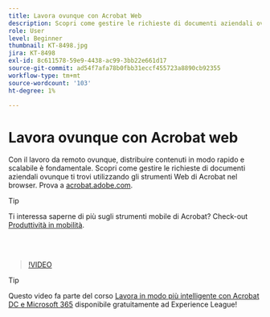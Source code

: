 ```yaml
---
title: Lavora ovunque con Acrobat Web
description: Scopri come gestire le richieste di documenti aziendali ovunque ti trovi utilizzando gli strumenti Web di Acrobat nel tuo browser
role: User
level: Beginner
thumbnail: KT-8498.jpg
jira: KT-8498
exl-id: 8c611578-59e9-4438-ac99-3bb22e661d17
source-git-commit: ad54f7afa78b0fbb31eccf455723a8890cb92355
workflow-type: tm+mt
source-wordcount: '103'
ht-degree: 1%

---
```


# Lavora ovunque con Acrobat web

Con il lavoro da remoto ovunque, distribuire contenuti in modo rapido e scalabile è fondamentale. Scopri come gestire le richieste di documenti aziendali ovunque ti trovi utilizzando gli strumenti Web di Acrobat nel browser. Prova a [acrobat.adobe.com](https://acrobat.adobe.com/it/it/).

>[!TIP]
>
>Ti interessa saperne di più sugli strumenti mobile di Acrobat? Check-out [Produttività in mobilità](productivity.md).

<br> 

>[!VIDEO](https://video.tv.adobe.com/v/337436?quality=12&learn=on&hidetitle=true)

>[!TIP]
>
>Questo video fa parte del corso [Lavora in modo più intelligente con Acrobat DC e Microsoft 365](https://experienceleague.adobe.com/?recommended=Acrobat-U-1-2021.microsoft365) disponibile gratuitamente ad Experience League!
